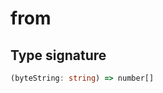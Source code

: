 # from

## Type signature

<!-- prettier-ignore-start -->
```typescript
(byteString: string) => number[]
```
<!-- prettier-ignore-end -->
